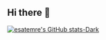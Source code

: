 ## Hi there 👋
[![esatemre's GitHub stats-Dark](https://github-readme-stats.vercel.app/api?username=esatemre&show_icons=true&theme=dark#gh-dark-mode-only)](https://github.com/anuraghazra/github-readme-stats#gh-dark-mode-only)
<!--
**esatemre/esatemre** is a ✨ _special_ ✨ repository because its `README.md` (this file) appears on your GitHub profile.

Here are some ideas to get you started:

- 🔭 I’m currently working on ...
- 🌱 I’m currently learning ...
- 👯 I’m looking to collaborate on ...
- 🤔 I’m looking for help with ...
- 💬 Ask me about ...
- 📫 How to reach me: ...
- 😄 Pronouns: ...
- ⚡ Fun fact: ...
-->
